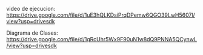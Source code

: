 video de ejecucion:
https://drive.google.com/file/d/1uE3hQLKDsiPrqDPemw6QGO39LwH5607l/view?usp=drivesdk

Diagrama de Clases:
https://drive.google.com/file/d/1qRcUhr5Wx9F90uN1w8dQ9PNNA5QCynwL/view?usp=drivesdk
